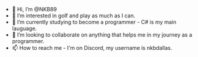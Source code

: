 - 👋 Hi, I’m @NKB89
- 👀 I’m interested in golf and play as much as I can. 
- 🌱 I’m currently studying to become a programmer - C# is my main lauguage.
- 💞️ I’m looking to collaborate on anything that helps me in my journey as a programmer. 
- 📫 How to reach me - I'm on Discord, my username is nkbdallas. 

<!---
NKB89/NKB89 is a ✨ special ✨ repository because its `README.md` (this file) appears on your GitHub profile.
You can click the Preview link to take a look at your changes.
--->
